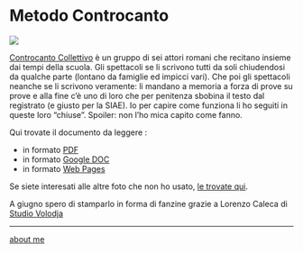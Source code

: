 # Metodo Controcanto    

[![](https://live.staticflickr.com/65535/52049935006_8deb5ec810_z.jpg)](https://cacioman.github.io/MetodoControcanto.pdf)  

[Controcanto Collettivo](https://controcantocollettivo.it/) è un gruppo di sei attori romani che recitano insieme dai tempi della scuola. Gli spettacoli se li scrivono tutti da soli chiudendosi da qualche parte (lontano da famiglie ed impicci vari). Che poi gli spettacoli neanche se li scrivono veramente: li mandano a memoria a forza di prove su prove e alla fine c’è uno di loro che per penitenza sbobina il testo dal registrato (e giusto per la SIAE).
Io per capire come funziona li ho seguiti in queste loro “chiuse”.
Spoiler: non l’ho mica capito come fanno.

Qui trovate il documento da leggere : 
- in formato [PDF](https://cacioman.github.io/MetodoControcanto.pdf)  
- in formato [Google DOC](https://docs.google.com/document/d/1QjlGbO58h9rhIr9l7X8WWTYCTQ0CrEAEWS8Ep1nxfoQ/edit?usp=sharing)  
- in formato [Web Pages](https://docs.google.com/document/d/e/2PACX-1vSyZlDuW2P9U75r0qg5rkLg99laBPE4ktJW7pDCbfDPm_cPkP0uV8OdeTEUxDhjHjoqju-9kKVUBd_J/pub)  

Se siete interesati alle altre foto che non ho usato, [le trovate qui](https://www.flickr.com/gp/cacioman/fPVsp9). 

A giugno spero di stamparlo in forma di fanzine grazie a Lorenzo Caleca di  [Studio Volodja](https://www.instagram.com/studiovolodja/)

---    
[about me](https://about.me/cacioman)  
